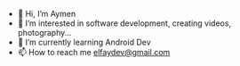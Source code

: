 - 👋 Hi, I’m Aymen
- 👀 I’m interested in software development, creating videos, photography...
- 🌱 I’m currently learning Android Dev
- 📫 How to reach me elfaydev@gmail.com

<!---
elfaydev/elfaydev is a ✨ special ✨ repository because its `README.md` (this file) appears on your GitHub profile.
You can click the Preview link to take a look at your changes.
--->
